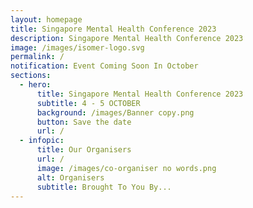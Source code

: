 ```yaml
---
layout: homepage
title: Singapore Mental Health Conference 2023
description: Singapore Mental Health Conference 2023
image: /images/isomer-logo.svg
permalink: /
notification: Event Coming Soon In October
sections:
  - hero:
      title: Singapore Mental Health Conference 2023
      subtitle: 4 - 5 OCTOBER
      background: /images/Banner copy.png
      button: Save the date
      url: /
  - infopic:
      title: Our Organisers
      url: /
      image: /images/co-organiser no words.png
      alt: Organisers
      subtitle: Brought To You By...
---
```

